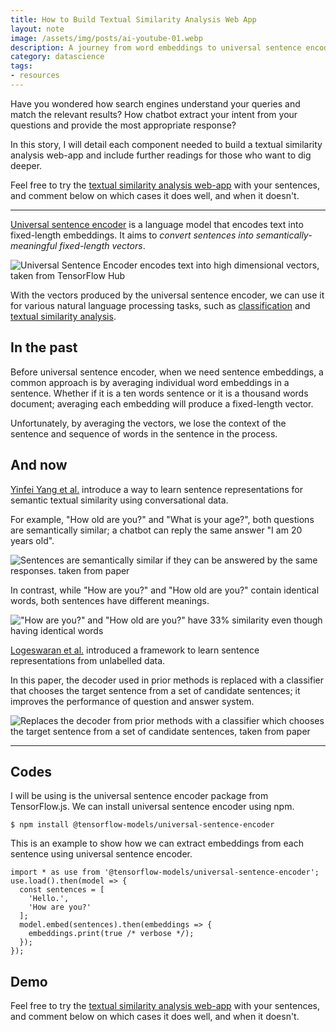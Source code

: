 ```yaml
---
title: How to Build Textual Similarity Analysis Web App
layout: note
image: /assets/img/posts/ai-youtube-01.webp
description: A journey from word embeddings to universal sentence encoder to web-app demo
category: datascience
tags:
- resources
---
```


Have you wondered how search engines understand your queries and match the relevant results? How chatbot extract your intent from your questions and provide the most appropriate response?

In this story, I will detail each component needed to build a textual similarity analysis web-app and include further readings for those who want to dig deeper.

Feel free to try the [textual similarity analysis web-app](https://jinglescode.github.io/demos/nlp-sentence-encoder) with your sentences, and comment below on which cases it does well, and when it doesn't.

---

[Universal sentence encoder](https://arxiv.org/pdf/1803.11175.pdf) is a language model that encodes text into fixed-length embeddings. It aims to *convert sentences into semantically-meaningful fixed-length vectors*.

![Universal Sentence Encoder encodes text into high dimensional vectors, taken from TensorFlow Hub](https://cdn-images-1.medium.com/max/1600/1*8Qy3hv5iLnKnWVhpjjl2jQ.png)

With the vectors produced by the universal sentence encoder, we can use it for various natural language processing tasks, such as [classification](https://en.wikipedia.org/wiki/Sentiment_analysis) and [textual similarity analysis](https://en.wikipedia.org/wiki/Semantic_similarity).

## In the past

Before universal sentence encoder, when we need sentence embeddings, a common approach is by averaging individual word embeddings in a sentence. Whether if it is a ten words sentence or it is a thousand words document; averaging each embedding will produce a fixed-length vector.

Unfortunately, by averaging the vectors, we lose the context of the sentence and sequence of words in the sentence in the process.

## And now

[Yinfei Yang et al.](https://arxiv.org/pdf/1804.07754.pdf) introduce a way to learn sentence representations for semantic textual similarity using conversational data.

For example, "How old are you?" and "What is your age?", both questions are semantically similar; a chatbot can reply the same answer "I am 20 years old".

![Sentences are semantically similar if they can be answered by the same responses. taken from paper](https://cdn-images-1.medium.com/max/1600/1*khuFQ0R7LOrxeSNKSzbpIQ.png)

In contrast, while "How are you?" and "How old are you?" contain identical words, both sentences have different meanings.

!["How are you?" and "How old are you?" have 33% similarity even though having identical words](https://cdn-images-1.medium.com/max/1600/1*s6BBJEE4fWv3ajeyJ9Trzw.png)

[Logeswaran et al.](https://arxiv.org/pdf/1803.02893.pdf) introduced a framework to learn sentence representations from unlabelled data.

In this paper, the decoder used in prior methods is replaced with a classifier that chooses the target sentence from a set of candidate sentences; it improves the performance of question and answer system.

![Replaces the decoder from prior methods with a classifier which chooses the target sentence from a set of candidate sentences, taken from paper](https://cdn-images-1.medium.com/max/1600/1*JX-jV49NFDw9WhsIJ3Iz0w.png)

---

## Codes

I will be using is the universal sentence encoder package from TensorFlow.js. We can install universal sentence encoder using npm.

```
$ npm install @tensorflow-models/universal-sentence-encoder
```

This is an example to show how we can extract embeddings from each sentence using universal sentence encoder.

```
import * as use from '@tensorflow-models/universal-sentence-encoder';
use.load().then(model => {
  const sentences = [
    'Hello.',
    'How are you?'
  ];
  model.embed(sentences).then(embeddings => {
    embeddings.print(true /* verbose */);
  });
});
```

## Demo

Feel free to try the [textual similarity analysis web-app](https://jinglescode.github.io/demos/nlp-sentence-encoder) with your sentences, and comment below on which cases it does well, and when it doesn't.
